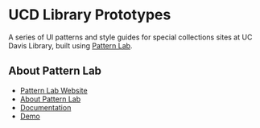 # UCD Library Prototypes
A series of UI patterns and style guides for special collections sites at UC Davis Library, built using [Pattern Lab](http://patternlab.io/).

## About Pattern Lab
- [Pattern Lab Website](http://patternlab.io/)
- [About Pattern Lab](http://patternlab.io/about.html)
- [Documentation](http://patternlab.io/docs/index.html)
- [Demo](http://demo.patternlab.io/)
